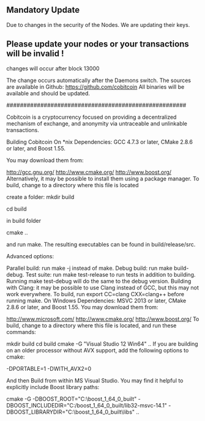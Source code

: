 
## **Mandatory Update**

Due to changes in the security of the Nodes. We are updating their keys. 

## Please update your nodes or your transactions will be invalid !
changes will occur after block 13000

The change occurs automatically after the Daemons switch. The sources are available in Github:
https://github.com/cobitcoin
All binaries will be available and should be updated.

#####################################################

Cobitcoin is a cryptocurrency focused on providing a decentralized mechanism of exchange, and anonymity via untraceable and unlinkable transactions.

Building Cobitcoin
On *nix
Dependencies: GCC 4.7.3 or later, CMake 2.8.6 or later, and Boost 1.55.

You may download them from:

http://gcc.gnu.org/
http://www.cmake.org/
http://www.boost.org/
Alternatively, it may be possible to install them using a package manager.
To build, change to a directory where this file is located

create a folder: mkdir build

cd build

in build folder

cmake ..

and run make. The resulting executables can be found in build/release/src.

Advanced options:

Parallel build: run make -j<number of threads> instead of make.
Debug build: run make build-debug.
Test suite: run make test-release to run tests in addition to building. Running make test-debug will do the same to the debug version.
Building with Clang: it may be possible to use Clang instead of GCC, but this may not work everywhere. To build, run export CC=clang CXX=clang++ before running make.
On Windows
Dependencies: MSVC 2013 or later, CMake 2.8.6 or later, and Boost 1.55. You may download them from:

http://www.microsoft.com/
http://www.cmake.org/
http://www.boost.org/
To build, change to a directory where this file is located, and run these commands:

mkdir build
cd build
cmake -G "Visual Studio 12 Win64" ..
If you are building on an older processor without AVX support, add the following options to cmake:

-DPORTABLE=1 -DWITH_AVX2=0

And then Build from within MS Visual Studio. You may find it helpful to explicitly include Boost library paths:

cmake -G -DBOOST_ROOT="C:\boost_1_64_0_built" -DBOOST_INCLUDEDIR="C:/boost_1_64_0_built/lib32-msvc-14.1" -DBOOST_LIBRARYDIR="C:\boost_1_64_0_built\libs" ..
